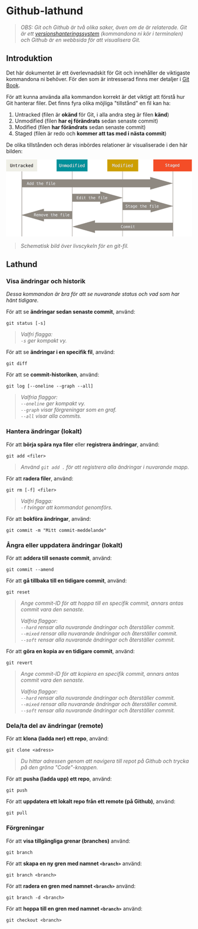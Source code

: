# **Github-lathund**

>*OBS: Git och Github är två olika saker, även om de är relaterade. Git är ett [versionshanteringssystem](https://sv.wikipedia.org/wiki/Versionshantering) (kommandona ni kör i terminalen) och Github är en webbsida för att visualisera Git.*

## **Introduktion**

Det här dokumentet är ett överlevnadskit för Git och innehåller de viktigaste kommandona ni behöver. För den som är intresserad finns mer detaljer i [Git Book](https://git-scm.com/book/en/v2).

För att kunna använda alla kommandon korrekt är det viktigt att förstå hur Git hanterar filer. Det finns fyra olika möjliga "tillstånd" en fil kan ha:

1. Untracked (filen är **okänd** för Git, i alla andra steg är filen **känd**)
1. Unmodified (filen **har ej förändrats** sedan senaste commit)
1. Modified (filen **har förändrats** sedan senaste commit)
1. Staged (filen är redo och **kommer att tas med i nästa commit**)

De olika tillstånden och deras inbördes relationer är visualiserade i den här bilden:

![image](git-kretslopp.png)
> *Schematisk bild över livscykeln för en git-fil.*

## **Lathund**

### **Visa ändringar och historik**
*Dessa kommandon är bra för att se nuvarande status och vad som har hänt tidigare.*

För att se **ändringar sedan senaste commit**, använd:

```
git status [-s]
```
> *Valfri flagga: \
> `-s` ger kompakt vy.*

För att se **ändringar i en specifik fil**, använd:

```
git diff
```

För att se **commit-historiken**, använd:

```
git log [--oneline --graph --all]
```
> *Valfria flaggor: \
> `--oneline` ger kompakt vy. \
> `--graph` visar förgreningar som en graf. \
> `--all` visar alla commits.*

### **Hantera ändringar (lokalt)**

För att **börja spåra nya filer** eller **registrera ändringar**, använd:
```
git add <filer>
```
> *Använd `git add .` för att registrera alla ändringar i nuvarande mapp.*

För att **radera filer**, använd:
```
git rm [-f] <filer>
```
> *Valfri flagga: \
> `-f` tvingar att kommandot genomförs.*

För att **bokföra ändringar**, använd:
```
git commit -m "Mitt commit-meddelande"
```

### **Ångra eller uppdatera ändringar (lokalt)**

För att **addera till senaste commit**, använd:
```
git commit --amend
```

För att **gå tillbaka till en tidigare commit**, använd:
```
git reset
```
> *Ange commit-ID för att hoppa till en specifik commit, annars antas commit vara den senaste.*
>
> *Valfria flaggor: \
> `--hard` rensar alla nuvarande ändringar och återställer commit. \
> `--mixed` rensar alla nuvarande ändringar och återställer commit. \
> `--soft` rensar alla nuvarande ändringar och återställer commit.*

För att **göra en kopia av en tidigare commit**, använd:
```
git revert
```
> *Ange commit-ID för att kopiera en specifik commit, annars antas commit vara den senaste.*
>
> *Valfria flaggor: \
> `--hard` rensar alla nuvarande ändringar och återställer commit. \
> `--mixed` rensar alla nuvarande ändringar och återställer commit. \
> `--soft` rensar alla nuvarande ändringar och återställer commit.*

### **Dela/ta del av ändringar (remote)**

För att **klona (ladda ner) ett repo**, använd:
```
git clone <adress>
```
> *Du hittar adressen genom att navigera till repot på Github och trycka på den gröna "Code"-knappen.*

För att **pusha (ladda upp) ett repo**, använd:
```
git push
```

För att **uppdatera ett lokalt repo från ett remote (på Github)**, använd:
```
git pull
```

### **Förgreningar**

För att **visa tillgängliga grenar (branches)** använd:
```
git branch
```

För att **skapa en ny gren med namnet `<branch>`** använd:
```
git branch <branch>
```

För att **radera en gren med namnet `<branch>`** använd:
```
git branch -d <branch>
```

För att **hoppa till en gren med namnet `<branch>`** använd:
```
git checkout <branch>
```